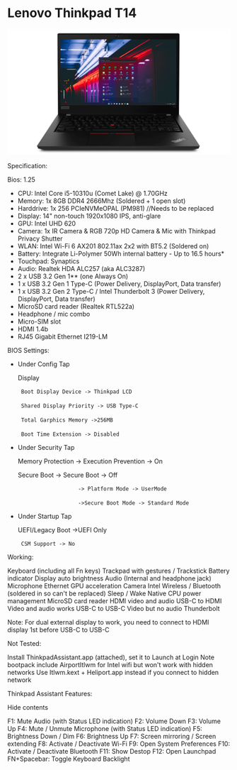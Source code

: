 # Lenovo Thinkpad T14

![Lenovo](./Screenshot/1.png)
 
Specification:

Bios: 1.25

- CPU: Intel Core i5-10310u (Comet Lake) @ 1.70GHz
- Memory: 1x 8GB DDR4 2666Mhz (Soldered + 1 open slot)
- Harddrive: 1x 256 PCIeNVMeOPAL (PM981) //Needs to be replaced
- Display: 14" non-touch 1920x1080 IPS, anti-glare 
- GPU: Intel UHD 620
- Camera: 1x IR Camera & RGB 720p HD Camera & Mic with Thinkpad Privacy Shutter
- WLAN: Intel Wi-Fi 6 AX201 802.11ax 2x2 with BT5.2 (Soldered on)
- Battery: Integrate Li-Polymer 50Wh internal battery - Up to 16.5 hours*
- Touchpad: Synaptics 
- Audio: Realtek HDA ALC257 (aka ALC3287)
- 2 x USB 3.2 Gen 1** (one Always On)
- 1 x USB 3.2 Gen 1 Type-C (Power Delivery, DisplayPort, Data transfer)
- 1 x USB 3.2 Gen 2 Type-C / Intel Thunderbolt 3 (Power Delivery, DisplayPort, Data transfer)
- MicroSD card reader (Realtek RTL522a)
- Headphone / mic combo
- Micro-SIM slot
- HDMI 1.4b
- RJ45 Gigabit Ethernet I219-LM
 

BIOS Settings:

- Under Config Tap

    Display

       Boot Display Device -> Thinkpad LCD

       Shared Display Priority -> USB Type-C

       Total Garphics Memory ->256MB

       Boot Time Extension -> Disabled

- Under Security Tap

    Memory Protection -> Execution Prevention -> On

    Secure Boot -> Secure Boot -> Off

                         -> Platform Mode -> UserMode

                         ->Secure Boot Mode -> Standard Mode

- Under Startup Tap

    UEFI/Legacy Boot ->UEFI Only

       CSM Support -> No 

Working:

 Keyboard (including all Fn keys)
 Trackpad with gestures / Trackstick
 Battery indicator
 Display auto brightness
 Audio (Internal and headphone jack)
 Microphone
 Ethernet
 GPU acceleration
 Camera
 Intel Wireless / Bluetooth (soldered in so can't be replaced)
 Sleep / Wake
 Native CPU power management
 MicroSD card reader
 HDMI video and audio 
 USB-C to HDMI Video and audio works
 USB-C to USB-C Video but no audio
 Thunderbolt 
 
Note: For dual external display to work, you need to connect to HDMI display 1st before USB-C to USB-C

 
Not Tested:


Install ThinkpadAssistant.app (attached), set it to Launch at Login
Note bootpack include AirportItlwm for Intel wifi but won't work with hidden networks
Use Itlwm.kext + Heliport.app instead if you connect to hidden network
 
Thinkpad Assistant Features:

  Hide contents
 
F1: Mute Audio (with Status LED indication)
F2: Volume Down
F3: Volume Up
F4: Mute / Unmute Microphone (with Status LED indication)
F5: Brightness Down / Dim
F6: Brightness Up
F7: Screen mirroring / Screen extending
F8: Activate / Deactivate Wi-Fi
F9: Open System Preferences
F10: Activate / Deactivate Bluetooth
F11: Show Destop
F12: Open Launchpad
FN+Spacebar: Toggle Keyboard Backlight
 

